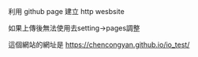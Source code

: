 利用 github page 建立 http wesbsite

如果上傳後無法使用去setting->pages調整

這個網站的網址是 https://chencongyan.github.io/io_test/
